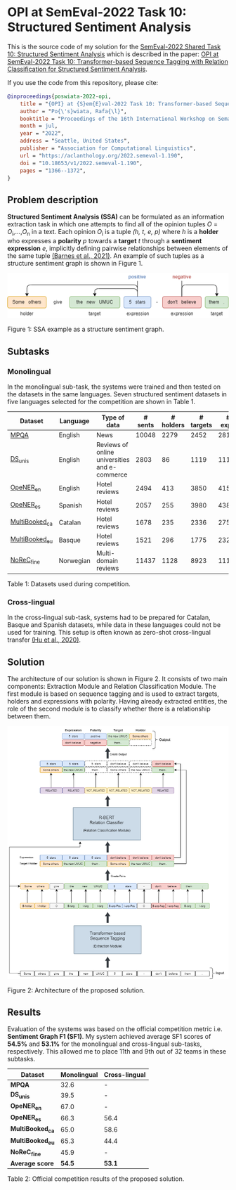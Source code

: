 # OPI at SemEval-2022 Task 10: Structured Sentiment Analysis
This is the source code of my solution for the [SemEval-2022 Shared Task 10: Structured Sentiment Analysis](https://competitions.codalab.org/competitions/33556) which is
described in the paper: 
[OPI at SemEval-2022 Task 10: Transformer-based Sequence Tagging with Relation Classification for Structured Sentiment Analysis](https://aclanthology.org/2022.semeval-1.190/).

If you use the code from this repository, please cite:

```bib
@inproceedings{poswiata-2022-opi,
    title = "{OPI} at {S}em{E}val-2022 Task 10: Transformer-based Sequence Tagging with Relation Classification for Structured Sentiment Analysis",
    author = "Po{\'s}wiata, Rafa{\l}",
    booktitle = "Proceedings of the 16th International Workshop on Semantic Evaluation (SemEval-2022)",
    month = jul,
    year = "2022",
    address = "Seattle, United States",
    publisher = "Association for Computational Linguistics",
    url = "https://aclanthology.org/2022.semeval-1.190",
    doi = "10.18653/v1/2022.semeval-1.190",
    pages = "1366--1372",
}
```

## Problem description

**Structured Sentiment Analysis (SSA)** can be formulated as an information extraction task in which one attempts to find 
all of the opinion tuples *O* = *O*<sub>i</sub>,...,*O*<sub>n</sub> in a text. Each opinion *O*<sub>i</sub> is a tuple
*(h, t, e, p)* where *h* is a **holder** who expresses a **polarity** *p* towards a **target** *t* through a 
**sentiment expression** *e*, implicitly defining pairwise relationships between elements of the same tuple
[(Barnes et al., 2021)](https://aclanthology.org/2021.acl-long.263/). An example of such tuples as a structure sentiment graph is shown in Figure 1. 

![SSA_example](./figures/SSA_example.png)

Figure 1: SSA example as a structure sentiment graph.

## Subtasks

### Monolingual

In the monolingual sub-task, the systems were trained and then tested on the datasets in the same languages. Seven 
structured sentiment datasets in five languages selected for the competition are shown in Table 1.

| Dataset | Language | Type of data | # sents | # holders | # targets | # expr. |
| --------| -------- | ------- | ------- | --------- | --------- | ------- |
| [MPQA](http://mpqa.cs.pitt.edu/) | English | News | 10048 | 2279| 2452 | 2814 |
| [DS<sub>unis</sub>](https://tudatalib.ulb.tu-darmstadt.de/handle/tudatalib/2448) | English | Reviews of online universities <br/> and e-commerce | 2803 | 86 | 1119 | 1119 |
| [OpeNER<sub>en</sub>](http://journal.sepln.org/sepln/ojs/ojs/index.php/pln/article/view/4891) | English | Hotel reviews | 2494 |413 |3850 |4150 |
| [OpeNER<sub>es</sub>](http://journal.sepln.org/sepln/ojs/ojs/index.php/pln/article/view/4891) | Spanish | Hotel reviews | 2057 |255 |3980 |4388 |
| [MultiBooked<sub>ca</sub>](https://aclanthology.org/L18-1104/) | Catalan | Hotel reviews | 1678 |235 |2336 |2756 |
| [MultiBooked<sub>eu</sub>](https://aclanthology.org/L18-1104/) | Basque | Hotel reviews | 1521 |296 |1775 |2328 |
| [NoReC<sub>fine</sub>](https://aclanthology.org/2020.lrec-1.618/) | Norwegian | Multi-domain reviews | 11437 | 1128|8923 |11115 |

Table 1: Datasets used during competition.

### Cross-lingual

In the cross-lingual sub-task, systems had to be prepared for Catalan, Basque and Spanish datasets, while data in these 
languages could not be used for training. This setup is often known as zero-shot cross-lingual transfer [(Hu et al., 2020)](https://arxiv.org/abs/2003.11080).

## Solution

The architecture of our solution is shown in Figure 2. It consists of two main components: Extraction Module and 
Relation Classification Module. The first module is based on sequence tagging and is used to extract targets, holders 
and expressions with polarity. Having already extracted entities, the role of the second module is to classify whether 
there is a relationship between them.

![solution](./figures/solution.png)

Figure 2: Architecture of the proposed solution.

## Results

Evaluation of the systems was based on the official competition metric i.e. **Sentiment Graph F1 (SF1)**. My system achieved 
average SF1 scores of **54.5%** and **53.1%** for the monolingual and cross-lingual sub-tasks, respectively. This allowed me 
to place 11th and 9th out of 32 teams in these subtasks.


| Dataset | Monolingual | Cross-lingual |
| --------| -------- | ------- | 
| **MPQA** | 32.6 | - |
| **DS<sub>unis</sub>** | 39.5 | - |
| **OpeNER<sub>en</sub>** | 67.0 | - |
| **OpeNER<sub>es</sub>** | 66.3 | 56.4 |
| **MultiBooked<sub>ca</sub>** | 65.0 | 58.6 |
| **MultiBooked<sub>eu</sub>** | 65.3 | 44.4 |
| **NoReC<sub>fine</sub>** | 45.9 | - |
| **Average score** | **54.5** | **53.1** |

Table 2: Official competition results of the proposed solution.
